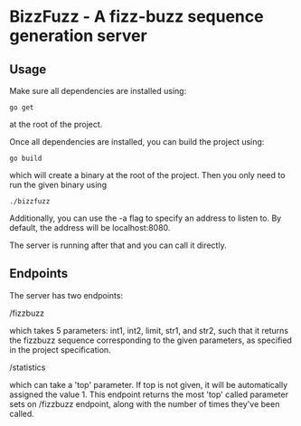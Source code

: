 # BizzFuzz - A fizz-buzz sequence generation server

## Usage

Make sure all dependencies are installed using:

```
go get
```

at the root of the project.


Once all dependencies are installed, you can build the project using:

```
go build
```

which will create a binary at the root of the project. Then you only need to run the given binary using

```
./bizzfuzz
```

Additionally, you can use the -a flag to specify an address to listen to. By default, the address will be localhost:8080.

The server is running after that and you can call it directly.

## Endpoints

The server has two endpoints:

/fizzbuzz

which takes 5 parameters: int1, int2, limit, str1, and str2, such that it returns the fizzbuzz sequence corresponding to the
given parameters, as specified in the project specification.

/statistics

which can take a 'top' parameter. If top is not given, it will be automatically assigned the value 1.
This endpoint returns the most 'top' called parameter sets on /fizzbuzz endpoint, along with the number of times they've been called.